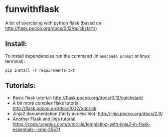 # funwithflask
A bit of exercising with python flask (based on http://flask.pocoo.org/docs/0.12/quickstart/)

## Install:
To install dependencies run the command (in `anaconda prompt` or linux terminal):
```
pip install -r requirements.txt
```

## Tutorials:
- Basic flask tutorial: http://flask.pocoo.org/docs/0.12/quickstart/
- A bit more complex flaks tutorial: http://flask.pocoo.org/docs/0.12/tutorial/
- Jinja2 documentation (fairly accessible): http://jinja.pocoo.org/docs/2.9/
- Another Flask and jinja tutorial: https://code.tutsplus.com/tutorials/templating-with-jinja2-in-flask-essentials--cms-25571
